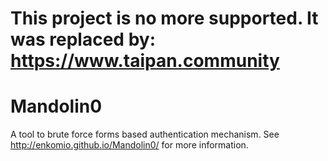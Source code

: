 # This project is no more supported. It was replaced by: https://www.taipan.community



Mandolin0
=========

A tool to brute force forms based authentication mechanism. See http://enkomio.github.io/Mandolin0/ for more information.
